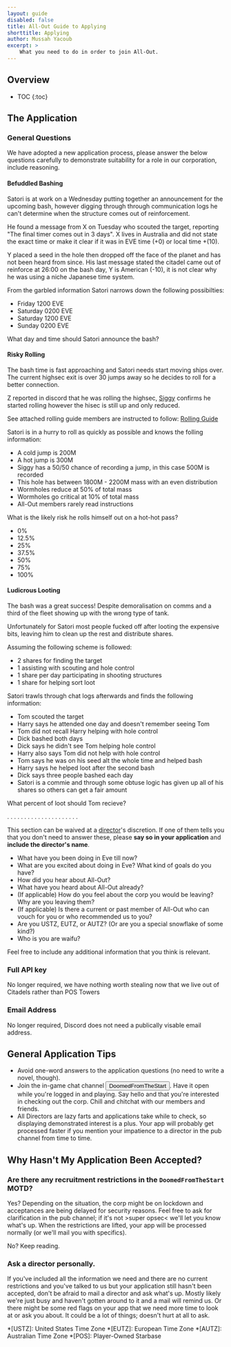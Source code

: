 ```yaml
---
layout: guide
disabled: false
title: All-Out Guide to Applying
shorttitle: Applying
author: Mussah Yacoub
excerpt: >
    What you need to do in order to join All-Out.
---
```


## Overview

* TOC
{:toc}

## The Application

### General Questions

We have adopted a new application process, please answer the below questions carefully to demonstrate suitability for a role in our corporation, include reasoning.

#### Befuddled Bashing

Satori is at work on a Wednesday putting together an announcement for the upcoming bash, however digging through through communication logs he can't determine when the structure comes out of reinforcement.

He found a message from X on Tuesday who scouted the target, reporting "The final timer comes out in 3 days".
X lives in Australia and did not state the exact time or make it clear if it was in EVE time (+0) or local time +(10).

Y placed a seed in the hole then dropped off the face of the planet and has not been heard from since.
His last message stated the citadel came out of reinforce at 26:00 on the bash day, Y is American (-10), it is not clear why he was using a niche Japanese time system.

From the garbled information Satori narrows down the following possibilties:

* Friday 1200 EVE
* Saturday 0200 EVE
* Saturday 1200 EVE
* Sunday 0200 EVE

What day and time should Satori announce the bash?

#### Risky Rolling
The bash time is fast approaching and Satori needs start moving ships over. The current highsec exit is over 30 jumps away so he decides to roll for a better connection.

Z reported in discord that he was rolling the highsec, [Siggy](https://all-out.github.io/guides/siggy/) confirms he started rolling however the hisec is still up and only reduced.

See attached rolling guide members are instructed to follow: [Rolling Guide](https://all-out.github.io/guides/rolling-wormholes/) 

Satori is in a hurry to roll as quickly as possible and knows the folling information:

* A cold jump is 200M
* A hot jump is 300M
* Siggy has a 50/50 chance of recording a jump, in this case 500M is recorded
* This hole has between 1800M - 2200M mass with an even distribution
* Wormholes reduce at 50% of total mass
* Wormholes go critical at 10% of total mass
* All-Out members rarely read instructions

What is the likely risk he rolls himself out on a hot-hot pass?

* 0%
* 12.5%
* 25%
* 37.5%
* 50%
* 75%
* 100%


#### Ludicrous Looting
The bash was a great success! Despite demoralisation on comms and a third of the fleet showing up with the wrong type of tank.

Unfortunately for Satori most people fucked off after looting the expensive bits, leaving him to clean up the rest and distribute shares.

Assuming the following scheme is followed:

* 2 shares for finding the target
* 1 assisting with scouting and hole control
* 1 share per day participating in shooting structures
* 1 share for helping sort loot

Satori trawls through chat logs afterwards and finds the following information:

* Tom scouted the target
* Harry says he attended one day and doesn't remember seeing Tom
* Tom did not recall Harry helping with hole control
* Dick bashed both days
* Dick says he didn't see Tom helping hole control
* Harry also says Tom did not help with hole control
* Tom says he was on his seed alt the whole time and helped bash
* Harry says he helped loot after the second bash
* Dick says three people bashed each day
* Satori is a commie and through some obtuse logic has given up all of his shares so others can get a fair amount

What percent of loot should Tom recieve?

.
.
.
.
.
.
.
.
.
.
.
.
.
.
.
.
.
.
.
.
.

This section can be waived at a [director](http://all-out.github.io/guides/people/#directors)'s discretion.  If one of them tells you that you don't need to answer these, please **say so in your application** and **include the director's name**.

- What have you been doing in Eve till now?
- What are you excited about doing in Eve?  What kind of goals do you have?
- How did you hear about All-Out?
- What have you heard about All-Out already?
- (If applicable) How do you feel about the corp you would be leaving? Why are you leaving them?
- (If applicable) Is there a current or past member of All-Out who can vouch for you or who recommended us to you?
- Are you USTZ, EUTZ, or AUTZ?  (Or are you a special snowflake of some kind?)
- Who is you are waifu?

Feel free to include any additional information that you think is relevant.

### Full API key

No longer required, we have nothing worth stealing now that we live out of Citadels rather than POS Towers

### Email Address

No longer required, Discord does not need a publically visable email address.


## General Application Tips

- Avoid one-word answers to the application questions (no need to write a novel, though).
- Join the in-game chat channel <button class="btn btn-primary btn-xs" type="button" title="Click button in in-game browser to join channel" onclick="CCPEVE.joinChannel('DoomedFromTheStart')">DoomedFromTheStart</button>.  Have it open while you're logged in and playing.  Say hello and that you're interested in checking out the corp.  Chill and chitchat with our members and friends.
- All Directors are lazy farts and applications take while to check, so displaying demonstrated interest is a plus.  Your app will probably get processed faster if you mention your impatience to a director in the pub channel from time to time.

## Why Hasn't My Application Been Accepted?

### Are there any recruitment restrictions in the `DoomedFromTheStart` MOTD?

Yes?  Depending on the situation, the corp might be on lockdown and acceptances are being delayed for security reasons.  Feel free to ask for clarification in the pub channel; if it's not >super opsec< we'll let you know what's up.  When the restrictions are lifted, your app will be processed normally (or we'll mail you with specifics).

No? Keep reading.

### Ask a director personally.

If you've included all the information we need and there are no current restrictions and you've talked to us but your application still hasn't been accepted, don't be afraid to mail a director and ask what's up.  Mostly likely we're just busy and haven't gotten around to it and a mail will remind us.  Or there might be some red flags on your app that we need more time to look at or ask you about.  It could be a lot of things; doesn't hurt at all to ask.

*[USTZ]: United States Time Zone
*[EUTZ]: European Time Zone
*[AUTZ]: Australian Time Zone
*[POS]: Player-Owned Starbase
